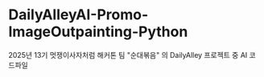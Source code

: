 # DailyAlleyAI-Promo-ImageOutpainting-Python
2025년 13기 멋쟁이사자처럼 해커톤 팀 "순대볶음" 의 DailyAlley 프로젝트 중 AI 코드파일